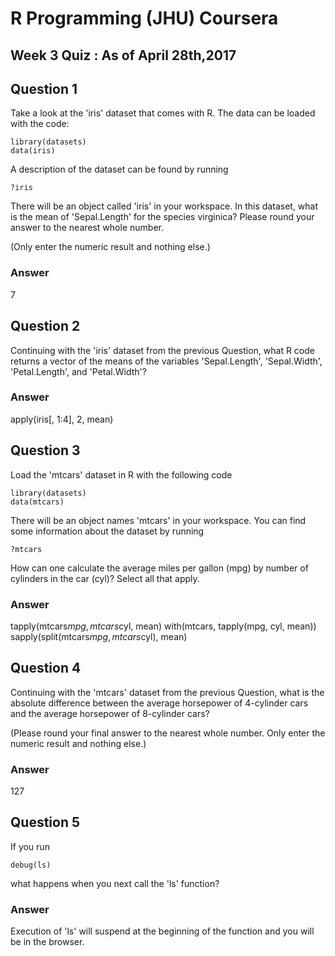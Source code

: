 # R Programming (JHU) Coursera
## Week 3 Quiz : As of April 28th,2017

Question 1
----------
Take a look at the 'iris' dataset that comes with R. The data can be loaded with the code:
```
library(datasets)
data(iris)
```
A description of the dataset can be found by running
```
?iris
```
There will be an object called 'iris' in your workspace. In this dataset, what is the mean of 'Sepal.Length' for the species virginica? Please round your answer to the nearest whole number.

(Only enter the numeric result and nothing else.)

### Answer 
7

Question 2
----------
Continuing with the 'iris' dataset from the previous Question, what R code returns a vector of the means of the variables 'Sepal.Length', 'Sepal.Width', 'Petal.Length', and 'Petal.Width'?
### Answer 
apply(iris[, 1:4], 2, mean)

Question 3
----------
Load the 'mtcars' dataset in R with the following code
```
library(datasets)
data(mtcars)
```
There will be an object names 'mtcars' in your workspace. You can find some information about the dataset by running
```
?mtcars
```
How can one calculate the average miles per gallon (mpg) by number of cylinders in the car (cyl)? Select all that apply.
### Answer
tapply(mtcars$mpg, mtcars$cyl, mean)
with(mtcars, tapply(mpg, cyl, mean))
sapply(split(mtcars$mpg, mtcars$cyl), mean)

Question 4
----------
Continuing with the 'mtcars' dataset from the previous Question, what is the absolute difference between the average horsepower of 4-cylinder cars and the average horsepower of 8-cylinder cars?

(Please round your final answer to the nearest whole number. Only enter the numeric result and nothing else.)
### Answer
127

Question 5
----------
If you run 
```
debug(ls)
```
what happens when you next call the 'ls' function?
### Answer
Execution of 'ls' will suspend at the beginning of the function and you will be in the browser.
